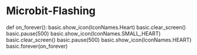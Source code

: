 # Microbit-Flashing

def on_forever():
    basic.show_icon(IconNames.Heart)
    basic.clear_screen()
    basic.pause(500)
    basic.show_icon(IconNames.SMALL_HEART)
    basic.clear_screen()
    basic.pause(500)
    basic.show_icon(IconNames.HEART)
basic.forever(on_forever)
